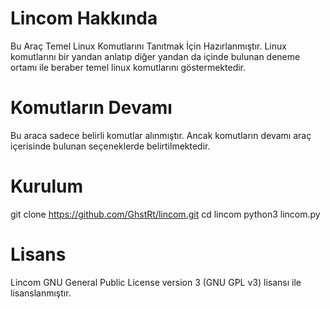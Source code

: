 # Lincom Hakkında

Bu Araç Temel Linux Komutlarını Tanıtmak İçin Hazırlanmıştır. Linux komutlarını bir yandan anlatıp diğer yandan da içinde bulunan deneme ortamı ile beraber temel linux komutlarını göstermektedir.

# Komutların Devamı

Bu araca sadece belirli komutlar alınmıştır. Ancak komutların devamı araç içerisinde bulunan seçeneklerde belirtilmektedir.

# Kurulum

git clone https://github.com/GhstRt/lincom.git
cd lincom
python3 lincom.py

# Lisans

Lincom GNU General Public License version 3 (GNU GPL v3) lisansı ile lisanslanmıştır.
